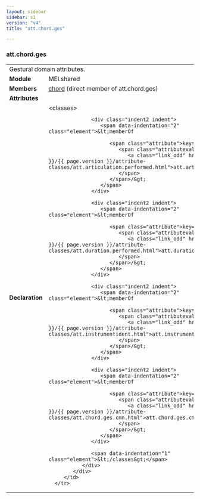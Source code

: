 ```yaml
---
layout: sidebar
sidebar: s1
version: "v4"
title: "att.chord.ges"

---
```


<div class="classSpec att">
   <h3 id="att.chord.ges">att.chord.ges</h3>
   <table class="wovenodd">
      <tr>
         <td colspan="2" class="wovenodd-col2">Gestural domain attributes.</td>
      </tr>
      <tr>
         <td class="wovenodd-col1">
            <strong>Module</strong>
         </td>
         <td class="wovenodd-col2">MEI.shared</td>
      </tr>
      <tr>
         <td class="wovenodd-col1">
            <strong>Members</strong>
         </td>
         <td class="wovenodd-col2">
            <div class="parent">
               <div>
                  <a class="link_odd_elementSpec" href="{{ site.baseurl }}/{{ page.version }}/elements/chord.html">chord</a> (direct member of att.chord.ges)
               </div>
            </div>
         </td>
      </tr>
      <tr>
         <td class="wovenodd-col1">
            <strong>Attributes</strong>
         </td>
         <td class="wovenodd-col2"></td>
      </tr>
      <tr>
         <td class="wovenodd-col1">
            <strong>Declaration</strong>
         </td>
         <td class="wovenodd-col2">
            <div xml:space="preserve" class="pre">
               <div class="indent1 indent">
                  <span data-indentation="1" class="element">&lt;classes&gt;</span>
                  
                  <div class="indent2 indent">
                     <span data-indentation="2" class="element">&lt;memberOf
                        
                        <span class="attribute">key=
                           <span class="attributevalue">"
                              <a class="link_odd" href="{{ site.baseurl }}/{{ page.version }}/attribute-classes/att.articulation.performed.html">att.articulation.performed</a>"
                           </span>
                        </span>/&gt;
                     </span>
                  </div>
                  
                  <div class="indent2 indent">
                     <span data-indentation="2" class="element">&lt;memberOf
                        
                        <span class="attribute">key=
                           <span class="attributevalue">"
                              <a class="link_odd" href="{{ site.baseurl }}/{{ page.version }}/attribute-classes/att.duration.performed.html">att.duration.performed</a>"
                           </span>
                        </span>/&gt;
                     </span>
                  </div>
                  
                  <div class="indent2 indent">
                     <span data-indentation="2" class="element">&lt;memberOf
                        
                        <span class="attribute">key=
                           <span class="attributevalue">"
                              <a class="link_odd" href="{{ site.baseurl }}/{{ page.version }}/attribute-classes/att.instrumentident.html">att.instrumentident</a>"
                           </span>
                        </span>/&gt;
                     </span>
                  </div>
                  
                  <div class="indent2 indent">
                     <span data-indentation="2" class="element">&lt;memberOf
                        
                        <span class="attribute">key=
                           <span class="attributevalue">"
                              <a class="link_odd" href="{{ site.baseurl }}/{{ page.version }}/attribute-classes/att.chord.ges.cmn.html">att.chord.ges.cmn</a>"
                           </span>
                        </span>/&gt;
                     </span>
                  </div>
                  
                  <span data-indentation="1" class="element">&lt;/classes&gt;</span>
               </div>
            </div>
         </td>
      </tr>
   </table>
</div>